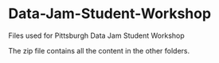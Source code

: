 # Data-Jam-Student-Workshop
Files used for Pittsburgh Data Jam Student Workshop

The zip file contains all the content in the other folders.
